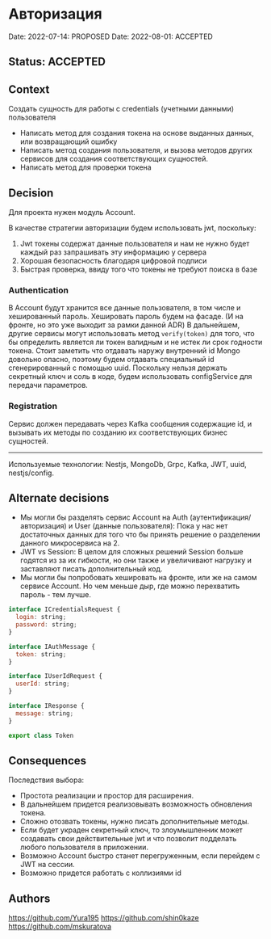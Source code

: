 # Авторизация

Date: 2022-07-14: PROPOSED
Date: 2022-08-01: ACCEPTED

## Status: ACCEPTED

## Context

Создать сущность для работы с credentials (учетными данными) пользователя
- Написать метод для создания токена на основе выданных данных, или возвращающий ошибку
- Написать метод создания пользователя, и вызова методов других сервисов для создания соответствующих сущностей.
- Написать метод для проверки токена


## Decision

Для проекта нужен модуль Account.

В качестве стратегии авторизации будем использовать jwt, поскольку:
1. Jwt токены содержат данные пользователя и нам не нужно будет каждый раз запрашивать эту информацию у сервера
2. Хорошая безопасность благодаря цифровой подписи
3. Быстрая проверка, ввиду того что токены не требуют поиска в базе

### Authentication
В Account будут хранится все данные пользователя, в том числе и хешированный пароль. Хешировать пароль будем на фасаде. (И на фронте, но это уже выходит за рамки данной ADR)
В дальнейшем, другие сервисы могут использовать метод `verify(token)` для того, что бы определить является ли токен валидным и не истек ли срок годности токена.
Стоит заметить что отдавать наружу внутренний id Mongo довольно опасно, поэтому будем отдавать специальный id сгенерированный с помощью uuid.
Поскольку нельзя держать секретный ключ и соль в коде, будем использовать configService для передачи параметров.
### Registration
Сервис должен передавать через Kafka сообщения содержащие id, и вызывать их методы по созданию их соответствующих бизнес сущностей.

---

Используемые технологии: Nestjs, MongoDb, Grpc, Kafka, JWT, uuid, nestjs/config.

## Alternate decisions

- Мы могли бы разделять сервис Account на Auth (аутентификация/авторизация) и User (данные пользователя):
    Пока у нас нет достаточных данных для того что бы принять решение о разделении данного микросервиса на 2.
- JWT vs Session:
    В целом для сложных решений Session больше годятся из за их гибкости, но они также и увеличивают нагрузку и заставляют писать дополнительный код.
- Мы могли бы попробовать хешировать на фронте, или же на самом сервисе Account. Но чем меньше дыр, где можно перехватить пароль - тем лучше.

```js
interface ICredentialsRequest {
  login: string;
  password: string;
}

interface IAuthMessage {
  token: string;
}

interface IUserIdRequest {
  userId: string;
}

interface IResponse {
  message: string;
}

export class Token
```

## Consequences

Последствия выбора:
- Простота реализации и простор для расширения.
- В дальнейшем придется реализовывать возможность обновления токена.
- Сложно отозвать токены, нужно писать дополнительные методы.
- Если будет украден секретный ключ, то злоумышленник может создавать свои действительные jwt и что позволит
подделать любого пользователя в приложении.
- Возможно Account быстро станет перегруженным, если перейдем с JWT на сессии.
- Возможно придется работать с коллизиями id

## Authors
https://github.com/Yura195
https://github.com/shin0kaze
https://github.com/mskuratova